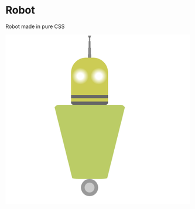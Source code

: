 Robot
=====

Robot made in pure CSS

<img src="https://raw.githubusercontent.com/jennguam/Robot/master/ReadMe%20Pic.png">
